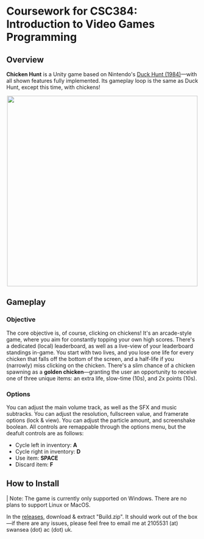 # Coursework for CSC384: Introduction to Video Games Programming
## Overview
**Chicken Hunt** is a Unity game based on Nintendo's [Duck Hunt (1984)](https://en.wikipedia.org/wiki/Duck_Hunt)—with all shown features fully implemented. Its gameplay loop is the same as Duck Hunt, except this time, with chickens!

<p align="center"><img src="https://github.com/user-attachments/assets/15c313ad-ee43-4aad-b728-a7e2ca7bb057" height="500"/></p>

## Gameplay
### Objective
The core objective is, of course, clicking on chickens! It's an arcade-style game, where you aim for constantly topping your own high scores. There's a dedicated (local) leaderboard, as well as a live-view of your leaderboard standings in-game. You start with two lives, and you lose one life for every chicken that falls off the bottom of the screen, and a half-life if you (narrowly) miss clicking on the chicken. There's a slim chance of a chicken spawning as a **golden chicken**—granting the user an opportunity to receive one of three unique items: an extra life, slow-time (10s), and 2x points (10s).

### Options
You can adjust the main volume track, as well as the SFX and music subtracks.
You can adjust the resolution, fullscreen value, and framerate options (lock & view).
You can adjust the particle amount, and screenshake boolean.
All controls are remappable through the options menu, but the deafult controls are as follows:
 - Cycle left in inventory: **A**
 - Cycle right in inventory: **D**
 - Use item: **SPACE**
 - Discard item: **F**

## How to Install
| Note: The game is currently only supported on Windows. There are no plans to support Linux or MacOS.

In the [releases](https://github.com/ewanlew/CW384-chicken-hunt/releases), download & extract "Build.zip". It should work out of the box—if there are any issues, please feel free to email me at 2105531 (at) swansea (dot) ac (dot) uk.
